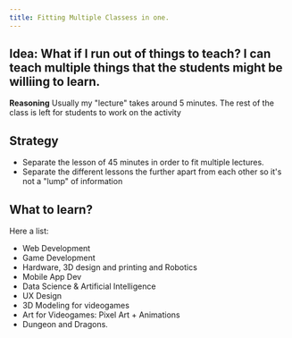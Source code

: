 ```yaml
---
title: Fitting Multiple Classess in one.
---
```


## Idea: What if I run out of things to teach? I can teach multiple things that the students might be williing to learn.

**Reasoning**
Usually my "lecture" takes around 5 minutes. The rest of the class is left for students to work on the activity


## Strategy

- Separate the lesson of 45 minutes in order to fit multiple lectures. 
- Separate the different lessons  the further apart from each other so it's not a "lump" of information



## What to learn?

Here a list:
- Web Development
- Game Development
- Hardware, 3D design and printing and Robotics
- Mobile App Dev
- Data Science & Artificial Intelligence 
- UX Design 
- 3D Modeling for videogames
- Art for Videogames: Pixel Art + Animations
- Dungeon and Dragons.








